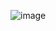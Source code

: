 ![image](https://github.com/abdu1o/MauiFlyoutPanel/assets/103050489/0fb578a7-8b05-45ae-ade2-251e88618da6)
